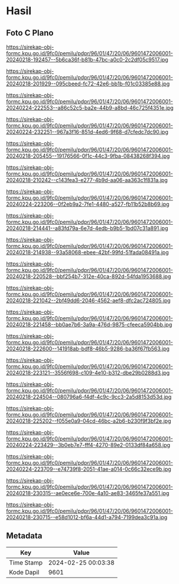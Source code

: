 # Hasil

## Foto C Plano

https://sirekap-obj-formc.kpu.go.id/9fc0/pemilu/pdpr/96/01/47/20/06/9601472006001-20240218-192457--5b6ca36f-b81b-47bc-a0c0-2c2df05c9517.jpg

https://sirekap-obj-formc.kpu.go.id/9fc0/pemilu/pdpr/96/01/47/20/06/9601472006001-20240218-201929--095cbeed-fc72-42e6-bb1b-f01c03385e88.jpg

https://sirekap-obj-formc.kpu.go.id/9fc0/pemilu/pdpr/96/01/47/20/06/9601472006001-20240224-222553--a86c52c5-ba2e-44b9-a8bd-46c725f4351e.jpg

https://sirekap-obj-formc.kpu.go.id/9fc0/pemilu/pdpr/96/01/47/20/06/9601472006001-20240224-232251--967a3f16-851d-4ed6-9f68-d7cfedc7dc90.jpg

https://sirekap-obj-formc.kpu.go.id/9fc0/pemilu/pdpr/96/01/47/20/06/9601472006001-20240218-205455--19176566-0f1c-44c3-9fba-08438268f394.jpg

https://sirekap-obj-formc.kpu.go.id/9fc0/pemilu/pdpr/96/01/47/20/06/9601472006001-20240218-210242--c143fea3-e277-4b9d-aa06-aa363c1f831a.jpg

https://sirekap-obj-formc.kpu.go.id/9fc0/pemilu/pdpr/96/01/47/20/06/9601472006001-20240224-223206--0f2eb9a2-7fe1-4480-a527-fb11b52b8b69.jpg

https://sirekap-obj-formc.kpu.go.id/9fc0/pemilu/pdpr/96/01/47/20/06/9601472006001-20240218-214441--a83fd79a-6e7d-4edb-b9b5-1bd07c31a891.jpg

https://sirekap-obj-formc.kpu.go.id/9fc0/pemilu/pdpr/96/01/47/20/06/9601472006001-20240218-214938--93a58068-ebee-42bf-99fd-51fada08491a.jpg

https://sirekap-obj-formc.kpu.go.id/9fc0/pemilu/pdpr/96/01/47/20/06/9601472006001-20240218-220528--bbf254b7-312e-40ca-892d-54fda1953688.jpg

https://sirekap-obj-formc.kpu.go.id/9fc0/pemilu/pdpr/96/01/47/20/06/9601472006001-20240218-221042--2bf49dd6-2046-4562-aef8-dfc2ac724805.jpg

https://sirekap-obj-formc.kpu.go.id/9fc0/pemilu/pdpr/96/01/47/20/06/9601472006001-20240218-221458--bb0ae7b6-3a9a-476d-9875-cfeeca5904bb.jpg

https://sirekap-obj-formc.kpu.go.id/9fc0/pemilu/pdpr/96/01/47/20/06/9601472006001-20240218-222600--141918ab-bdf8-46b5-9286-ba36f67fb563.jpg

https://sirekap-obj-formc.kpu.go.id/9fc0/pemilu/pdpr/96/01/47/20/06/9601472006001-20240218-223121--3556f698-c109-4e10-b312-dbe29b0288d3.jpg

https://sirekap-obj-formc.kpu.go.id/9fc0/pemilu/pdpr/96/01/47/20/06/9601472006001-20240218-224504--080796a6-f4df-4c9c-9cc3-2a5d8153d53d.jpg

https://sirekap-obj-formc.kpu.go.id/9fc0/pemilu/pdpr/96/01/47/20/06/9601472006001-20240218-225202--f055e0a9-04cd-46bc-a2b6-b230f9f3bf2e.jpg

https://sirekap-obj-formc.kpu.go.id/9fc0/pemilu/pdpr/96/01/47/20/06/9601472006001-20240224-223429--3b0eb7e7-fff4-4270-89e2-0133df84a658.jpg

https://sirekap-obj-formc.kpu.go.id/9fc0/pemilu/pdpr/96/01/47/20/06/9601472006001-20240224-223709--e74739f8-2051-41ae-a014-0c66c32ece9b.jpg

https://sirekap-obj-formc.kpu.go.id/9fc0/pemilu/pdpr/96/01/47/20/06/9601472006001-20240218-230315--ae0ece6e-700e-4a10-ae83-3465fe37a551.jpg

https://sirekap-obj-formc.kpu.go.id/9fc0/pemilu/pdpr/96/01/47/20/06/9601472006001-20240218-230715--e58d1012-bf6a-44d1-a794-7199dea3c91a.jpg


## Metadata

| Key        | Value               |
| ---------- | ------------------- |
| Time Stamp | 2024-02-25 00:03:38 |
| Kode Dapil | 9601                |



